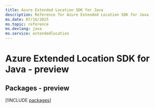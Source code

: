 ```yaml
---
title: Azure Extended Location SDK for Java
description: Reference for Azure Extended Location SDK for Java
ms.date: 07/16/2025
ms.topic: reference
ms.devlang: java
ms.service: extendedlocation
---
```

# Azure Extended Location SDK for Java - preview
## Packages - preview
[!INCLUDE [packages](extended-location-index.md)]